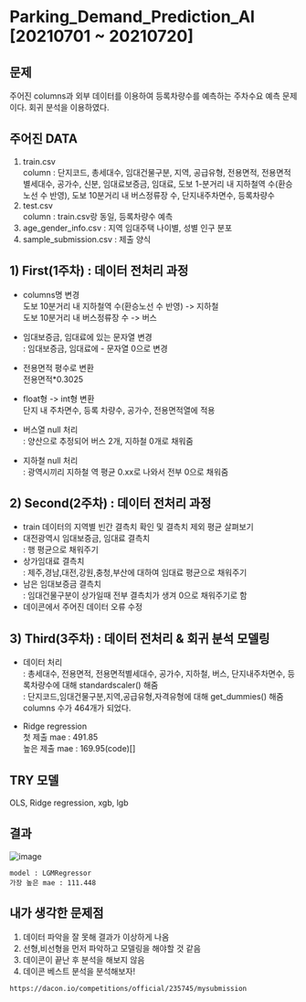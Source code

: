 # Parking_Demand_Prediction_AI [20210701 ~ 20210720]
## 문제
주어진 columns과 외부 데이터를 이용하여 등록차량수를 예측하는 주차수요 예측 문제이다. 회귀 분석을 이용하였다.

## 주어진 DATA
1. train.csv <br>
column : 단지코드, 총세대수, 임대건물구분, 지역, 공급유형, 전용면적, 전용면적별세대수, 공가수, 신분, 임대료보증금, 임대료, 도보 1-분거리 내 지하철역 수(환승노선 수 반영), 도보 10분거리 내 버스정류장 수, 단지내주차면수, 등록차량수
2. test.csv<br>
column : train.csv랑 동일, 등록차량수 예측
3. age_gender_info.csv : 지역 임대주택 나이별, 성별 인구 분포<br>
4. sample_submission.csv : 제출 양식<br>



## 1) First(1주차) : 데이터 전처리 과정
- columns명 변경<br>
도보 10분거리 내 지하철역 수(환승노선 수 반영) -> 지하철<br>
도보 10분거리 내 버스정류장 수 -> 버스<br>

- 임대보증금, 임대료에 있는 문자열 변경<br>
: 임대보증금, 임대료에 - 문자열 0으로 변경<br>

- 전용면적 평수로 변환<br>
전용면적*0.3025<br>

- float형 -> int형 변환<br>
단지 내 주차면수, 등록 차량수, 공가수, 전용면적열에 적용<br>

- 버스열 null 처리<br>
: 양산으로 추정되어 버스 2개, 지하철 0개로 채워줌<br>
- 지하철 null 처리<br>
: 광역시끼리 지하철 역 평균 0.xx로 나와서 전부 0으로 채워줌<br>

## 2) Second(2주차) : 데이터 전처리 과정
- train 데이터의 지역별 빈간 결측치 확인 및 결측치 제외 평균 살펴보기<br>
- 대전광역시 임대보증금, 임대료 결측치<br>
: 행 평균으로 채워주기<br>
- 상가임대료 결측치<br>
: 제주,경남,대전,강원,충청,부산에 대하여 임대료 평균으로 채워주기<br>
- 남은 임대보증금 결측치<br>
: 임대건물구분이 상가일때 전부 결측치가 생겨 0으로 채워주기로 함<br>
- 데이콘에서 주어진 데이터 오류 수정<br>

## 3) Third(3주차) : 데이터 전처리 & 회귀 분석 모델링
- 데이터 처리<br>
: 총세대수, 전용면적, 전용면적별세대수, 공가수, 지하철, 버스, 단지내주차면수, 등록차량수에 대해 standardscaler() 해줌<br>
: 단지코드,임대건물구분,지역,공급유형,자격유형에 대해 get_dummies() 해줌 <br>
columns 수가 464개가 되었다.<br>

- Ridge regression <br>
첫 제출 mae : 491.85<br>
높은 제출 mae : 169.95(code)[]<br>

## TRY 모델<br>
OLS, Ridge regression, xgb, lgb<br>


## 결과
![image](https://user-images.githubusercontent.com/64202709/137959025-5be7a7f4-aecf-4fc7-bf6c-0d982f5c4426.png)
~~~~
model : LGMRegressor
가장 높은 mae : 111.448
~~~~~


## 내가 생각한 문제점
1) 데이터 파악을 잘 못해 결과가 이상하게 나옴<br>
2) 선형,비선형을 먼저 파악하고 모델링을 해야할 것 같음<br>
3) 데이콘이 끝난 후 분석을 해보지 않음<br>
4) 데이콘 베스트 분석을 분석해보자!<br>


~~~~
https://dacon.io/competitions/official/235745/mysubmission
~~~~
